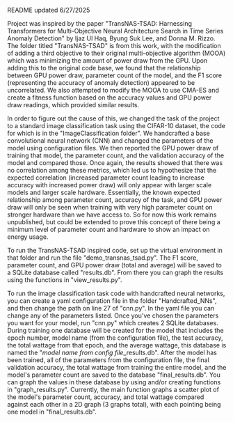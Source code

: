 README updated 6/27/2025

  Project was inspired by the paper "TransNAS-TSAD: Harnessing Transformers for Multi-Objective Neural Architecture Search in Time Series Anomaly Detection" by Ijaz Ul Haq, Byung Suk Lee, and Donna M. Rizzo. The folder titled "TransNAS-TSAD" is from this work, with the modification of adding a third objective to their original multi-objective algorithm (MOOA) which was minimizing the amount of power draw from the GPU. Upon adding this to the original code base, we found that the relationship between GPU power draw, parameter count of the model, and the F1 score (representing the accuracy of anomaly detection) appeared to be uncorrelated. We also attempted to modify the MOOA to use CMA-ES and create a fitness function based on the accuracy values and GPU power draw readings, which provided similar results.

  In order to figure out the cause of this, we changed the task of the project to a standard image classification task using the CIFAR-10 dataset, the code for which is in the "ImageClassification folder". We handcrafted a base convolutional neural network (CNN) and changed the parameters of the model using configuration files. We then reported the GPU power draw of training that model, the parameter count, and the validation accuracy of the model and compared those. Once again, the results showed that there was no correlation among these metrics, which led us to hypothesize that the expected correlation (increased parameter count leading to increase accuracy with increased power draw) will only appear with larger scale models and larger scale hardware. Essentially, the known expected relationship among parameter count, accuracy of the task, and GPU power draw will only be seen when training with very high parameter count on stronger hardware than we have access to. So for now this work remains unpublished, but could be extended to prove this concept of there being a minimum level of parameter count and hardware to show an impact on energy usage. 

  To run the TransNAS-TSAD inspired code, set up the virtual environment in that folder and run the file "demo_transnas_tsad.py". The F1 score, parameter count, and GPU power draw (total and average) will be saved to a SQLite database called "results.db". From there you can graph the results using the functions in "view_results.py".

  To run the image classification task code with handcrafted neural networks, you can create a yaml configuration file in the folder "Handcrafted_NNs", and then change the path on line 27 of "cnn.py". In the yaml file you can change any of the parameters listed. Once you've chosen the parameters you want for your model, run "cnn.py" which creates 2 SQLite databases. During training one database will be created for the model that includes the epoch number, model name (from the configuration file), the test accuracy, the total wattage from that epoch, and the average wattage, this database is named the "*model name from config file*_results.db". After the model has been trained, all of the parameters from the configuration file, the final validation accuracy, the total wattage from training the entire model, and the model's parameter count are saved to the database "final_results.db". You can graph the values in these database by using and/or creating functions in "graph_results.py". Currently, the main function graphs a scatter plot of the model's parameter count, accuracy, and total wattage compared against each other in a 2D graph (3 graphs total), with each pointing being one model in "final_results.db".
